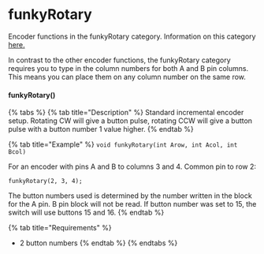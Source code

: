 # funkyRotary

Encoder functions in the funkyRotary category. Information on this category [here.](./#funkyrotary)

In contrast to the other encoder functions, the funkyRotary category requires you to type in the column numbers for both A and B pin columns. This means you can place them on any column number on the same row.&#x20;

#### funkyRotary()

{% tabs %}
{% tab title="Description" %}
Standard incremental encoder setup. Rotating CW will give a button pulse, rotating CCW will give a button pulse with a button number 1 value higher.
{% endtab %}

{% tab title="Example" %}
`void funkyRotary(int Arow, int Acol, int Bcol)`

For an encoder with pins A and B to columns 3 and 4. Common pin to row 2:

`funkyRotary(2, 3, 4);`

The button numbers used is determined by the number written in the block for the A pin. B pin block will not be read. If button number was set to 15, the switch will use buttons 15 and 16.&#x20;
{% endtab %}

{% tab title="Requirements" %}
* 2 button numbers
{% endtab %}
{% endtabs %}
